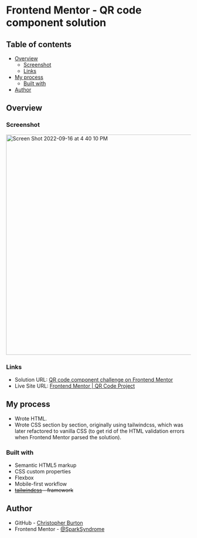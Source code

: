 # Frontend Mentor - QR code component solution

## Table of contents

- [Overview](#overview)
  - [Screenshot](#screenshot)
  - [Links](#links)
- [My process](#my-process)
  - [Built with](#built-with)
- [Author](#author)

## Overview

### Screenshot

<img width="600" alt="Screen Shot 2022-09-16 at 4 40 10 PM" src="https://user-images.githubusercontent.com/96607271/190826960-fa9d2e77-f4bf-471e-bca2-acafc61e871c.png">

### Links

- Solution URL: [QR code component challenge on Frontend Mentor](https://www.frontendmentor.io/challenges/qr-code-component-iux_sIO_H)
- Live Site URL: [Frontend Mentor | QR Code Project](https://sparksyndrome.github.io/frontend-mentor-qrcode/)

## My process

- Wrote HTML.
- Wrote CSS section by section, originally using tailwindcss, which was later refactored to vanilla CSS (to get rid of the HTML validation errors when Frontend Mentor parsed the solution).

### Built with

- Semantic HTML5 markup
- CSS custom properties
- Flexbox
- Mobile-first workflow
- ~~[tailwindcss](https://tailwindcss.com/) - framework~~

## Author

- GitHub - [Christopher Burton](https://www.github.com/SparkSyndrome)
- Frontend Mentor - [@SparkSyndrome](https://www.frontendmentor.io/profile/SparkSyndrome)
